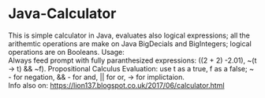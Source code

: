 # Java-Calculator
This is simple calculator in Java, evaluates also logical expressions; all the arithemtic operations are make on Java BigDecials and BigIntegers; logical operations are on Booleans. Usage:    
Always feed prompt with fully paranthesized expressions: ((2 + 2) -2.01), ~(t -> t) && ~f).
Propositional Calculus Evaluation: use t as a true, f as a false; 
~ - for negation, && - for and, || for or, -> for implictaion.    
Info also on: https://lion137.blogspot.co.uk/2017/06/calculator.html 
